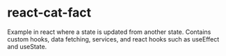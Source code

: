 # react-cat-fact

Example in react where a state is updated from another state. Contains custom hooks, data fetching, services, and react hooks such as useEffect and useState.
